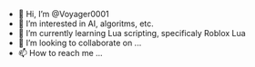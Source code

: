- 👋 Hi, I’m @Voyager0001
- 👀 I’m interested in AI, algoritms, etc.
- 🌱 I’m currently learning Lua scripting, specificaly Roblox Lua
- 💞️ I’m looking to collaborate on ...
- 📫 How to reach me ...

<!---
Voyager0001/Voyager0001 is a ✨ special ✨ repository because its `README.md` (this file) appears on your GitHub profile.
You can click the Preview link to take a look at your changes.
--->
